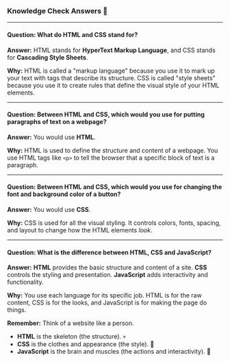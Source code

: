 ### Knowledge Check Answers 🎯

---

#### Question: What do HTML and CSS stand for?

**Answer:** HTML stands for **HyperText Markup Language**, and CSS stands for **Cascading Style Sheets**.

**Why:** HTML is called a "markup language" because you use it to mark up your text with tags that describe its structure. CSS is called "style sheets" because you use it to create rules that define the visual style of your HTML elements.

---

#### Question: Between HTML and CSS, which would you use for putting paragraphs of text on a webpage?

**Answer:** You would use **HTML**.

**Why:** HTML is used to define the structure and content of a webpage. You use HTML tags like `<p>` to tell the browser that a specific block of text is a paragraph.

---

#### Question: Between HTML and CSS, which would you use for changing the font and background color of a button?

**Answer:** You would use **CSS**.

**Why:** CSS is used for all the visual styling. It controls colors, fonts, spacing, and layout to change how the HTML elements *look*.

---

#### Question: What is the difference between HTML, CSS and JavaScript?

**Answer:** **HTML** provides the basic structure and content of a site. **CSS** controls the styling and presentation. **JavaScript** adds interactivity and functionality.

**Why:** You use each language for its specific job. HTML is for the raw content, CSS is for the looks, and JavaScript is for making the page do things.

**Remember:** Think of a website like a person.
* **HTML** is the skeleton (the structure). 💀
* **CSS** is the clothes and appearance (the style). 👕
* **JavaScript** is the brain and muscles (the actions and interactivity). 💪